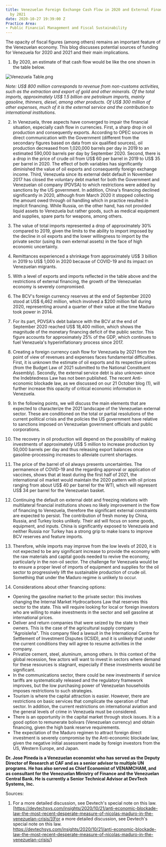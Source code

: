 ```yaml
---
title: Venezuelan Foreign Exchange Cash Flow in 2020 and External Financing Possibilities
  by 2021
date: 2020-10-27 19:39:00 Z
Practice Area:
- Public Financial Management and Fiscal Sustainability
---
```


The opacity of fiscal figures (among others) remains an important feature of the Venezuelan economy. This blog discusses potential sources of funding for Venezuela for 2020 and 2021 and their main implications.

1. By 2020, an estimate of that cash flow would be like the one shown in the table below.

![Venezuela Table.png](/uploads/Venezuela%20Table.png)

*Note: US$ 800 million corresponds to revenue from non-customs activities, such as the extraction and export of gold and other minerals. Of the total imports, approximately US$ 1.5 billion are petroleum imports, mainly gasoline, thinners, diesel, among other products. Of US$ 300 million of other expenses, much of it is the external service and the contribution to international institutions.*

2. In Venezuela, three aspects have converged to impair the financial situation, especially cash flow in currencies. First, a sharp drop in oil production and consequently exports.  According to OPEC sources in direct communication with the Government (different from the secondary figures based on data from six qualified sources), oil production decreased from 1,020,000 barrels per day in 2019 to an estimated 590,000 barrels per day by September 2020. Second, there is a drop in the price of crude oil from US$ 60 per barrel in 2019 to US$ 35 per barrel in 2020. The effect of both variables has significantly diminished the value of oil exports and consequently foreign exchange income. Third, Venezuela since its external debt default in November 2017 has closed the voluntary debt market for both the Government and Venezuelan oil company (PDVSA) to which restrictions were added by sanctions by the US government. In addition, China's financing declined significantly in 2020, although from March 2020 it stopped collecting the amount owed through oil handling which in practice resulted in implicit financing. While Russia, on the other hand, has not provided liquid assets to Venezuela but rather goods, such as medical equipment and supplies, spare parts for weapons, among others.

3. The value of total imports represented a drop of approximately 30% compared to 2019, given the limits to the ability to import imposed by the decline in oil exports and the lower willingness to import by the private sector (using its own external assets) in the face of high economic uncertainty.

4. Remittances experienced a shrinkage from approximately US$ 3 billion in 2019 to US$ 1,000 in 2020 because of COVID-19 and its impact on Venezuelan migrants.

5. With a level of exports and imports reflected in the table above and the restrictions of external financing, the growth of the Venezuelan economy is severely compromised.

6. The BCV's foreign currency reserves at the end of September 2020 stood at US$ 6,462 million, which involved a $200 million fall during 2020, representing around a quarter of their value at the time Maduro took power in 2014.

7. For its part, PDVSA's debt balance with the BCV at the end of September 2020 reached US$ 18,400 million, which shows the magnitude of the monetary financing deficit of the public sector. This figure accounts for approximately 25% of the GDP, which continues to fuel Venezuela's hyperinflationary process since 2017.

8. Creating a foreign currency cash flow for Venezuela by 2021 from the point of view of revenues and expenses faces fundamental difficulties. First, it is unknown the estimate of oil exports and its respective prices (from the Budget Law of 2021 submitted to the National Constituent Assembly). Secondly, the external service debt is also unknown since the Indebtedness Law has not been published. The recent Anti-economic blockade law, as we discussed on our 21 October blog (1), will further increase this opacity of critical economic information in Venezuela.

9. In the following points, we will discuss the main elements that are expected to characterize the 2021 landscape of the Venezuelan external sector. These are conditioned on the total or partial resolutions of the current political crisis and the policies the US government have relative to sanctions imposed on Venezuelan government officials and public corporations.

10. The recovery in oil production will depend on the possibility of making investments of approximately US$ 5 million to increase production by 50,000 barrels per day and thus releasing export balances once gasoline-processing increases to alleviate current shortages.  

11. The price of the barrel of oil always presents uncertainties. The permanence of COVID-19 and the regarding approval or application of vaccines, shows that at least during the first half of 2021, the international oil market would maintain the 2020 pattern with oil prices ranging from about US$ 40 per barrel for the WTI, which will represent US$ 34 per barrel for the Venezuelan basket.  

12. Continuing the default on external debt and freezing relations with multilateral financial institutions shows no likely improvement in the flow of financing to Venezuela, therefore the significant external constraints are expected to persist. The contribution of fresh money by China, Russia, and Turkey looks unlikely. Their aid will focus on some goods, equipment, and inputs. China is significantly exposed to Venezuela and neither Russia nor Turkey has a strong grip to make loans to improve BCV reserves and feature imports. 

13. Therefore, while imports may improve from the low levels of 2020, it is not expected to be any significant increase to provide the economy with the raw materials and capital goods needed to revive the economy, particularly in the non-oil sector. The challenge for Venezuela would be to ensure a proper level of imports of equipment and supplies for the oil sector to progressively lift the sustainable production of crude oil. Something that under the Maduro regime is unlikely to occur.

14. Considerations about other financing options:

* Opening the gasoline market to the private sector: this involves changing the Internal Market Hydrocarbons Law that reserves this sector to the state. This will require looking for local or foreign investors who are willing to make investments in the sector and sell gasoline at international prices.
* Deliver and return companies that were seized by the state to their owners. This is the case of the agricultural supply company "Agroisleña". This company filed a lawsuit in the International Centre for Settlement of Investment Disputes (ICSID), and it is unlikely that under the current conditions they will agree to resume activities in the company. 
* Privatize cement, steel, aluminum, among others. In this context of the global recession, few actors will want to invest in sectors where demand for these resources is stagnant, especially if these investments would be significant.
* In the communications sector, there could be new investments if service tariffs are systematically released and the regulatory framework improves, but the low purchasing power of Venezuelan households imposes restrictions to such strategies.
* Tourism is where the capital attraction is easier. However, there are restrictions on basic services that complicate the operation of that sector. In addition, the current restrictions on international aviation and the general levels of crime in Venezuela must be considered.
* There is an opportunity in the capital market through stock issues. It is a good option to remunerate bolivars (Venezuelan currency) and obtain financing, given the high bank reserve requirements.
* The expectation of the Maduro regimen to attract foreign direct investment is severely compromise by the Anti-economic blockade law, given the negative initial assessment made by foreign investors from the US, Western Europe, and Japan. 


**Dr. Jose Pineda is a Venezuelan economist who has served as the Deputy Director of Research at CAF and as a senior advisor to multiple UN programs. He has also served as Chief Economist of VENAMCHAM, and as consultant for the Venezuelan Ministry of Finance and the Venezuelan Central Bank. He is currently a Senior Technical Advisor at DevTech Systems, Inc.**


Sources:
1. For a more detailed discussion, see Devtech's special note on this law. [https://devtechsys.com/insights/2020/10/21/anti-economic-blockade-law-the-most-recent-desperate-measure-of-nicolas-maduro-in-the-venezuelan-crisis/](For a more detailed discussion, see Devtech's special note on this law. https://devtechsys.com/insights/2020/10/21/anti-economic-blockade-law-the-most-recent-desperate-measure-of-nicolas-maduro-in-the-venezuelan-crisis/) 